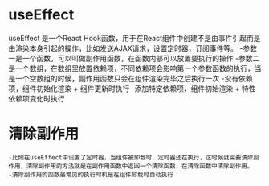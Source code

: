 # useEffect
useEffect 是一个React Hook函数，用于在React组件中创建不是由事件引起而是由渲染本身引起的操作，比如发送AJAX请求，设置定时器，订阅事件等。
    -参数一是一个函数，可以叫做副作用函数，在函数内部可以放置要执行的操作
    -参数二是一个数组，在数组里放置依赖项，不同依赖项会影响第一个参数函数的执行，当是一个空数组的时候，副作用函数只会在组件渲染完毕之后执行一次
        -没有依赖项，组件初始化渲染 + 组件更新时执行
        -添加特定依赖项，组件初始渲染 + 特性依赖项变化时执行

# 清除副作用
    -比如在useEffect中设置了定时器，当组件被卸载时，定时器还在执行，这时候就需要清除副作用，清除副作用的方法就是在副作用函数中返回一个清除函数，在清除函数中清除副作用。
    -清除副作用的函数最常见的执行时机是在组件卸载时自动执行